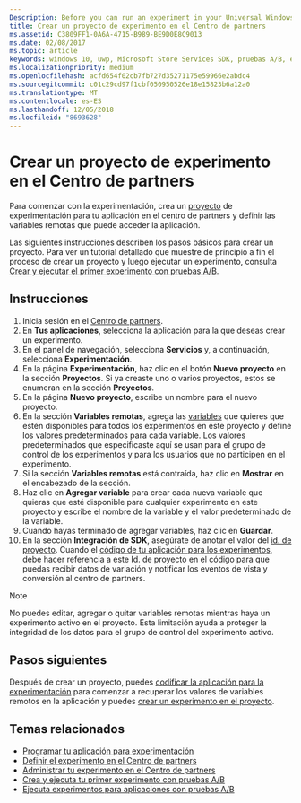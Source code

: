 ```yaml
---
Description: Before you can run an experiment in your Universal Windows Platform (UWP) app with A/B testing, you must create a project and define your remote variables in Partner Center.
title: Crear un proyecto de experimento en el Centro de partners
ms.assetid: C3809FF1-0A6A-4715-B989-BE9D0E8C9013
ms.date: 02/08/2017
ms.topic: article
keywords: windows 10, uwp, Microsoft Store Services SDK, pruebas A/B, experimentos
ms.localizationpriority: medium
ms.openlocfilehash: acfd654f02cb7fb727d35271175e59966e2abdc4
ms.sourcegitcommit: c01c29cd97f1cbf050950526e18e15823b6a12a0
ms.translationtype: MT
ms.contentlocale: es-ES
ms.lasthandoff: 12/05/2018
ms.locfileid: "8693628"
---
```

# <a name="create-an-experiment-project-in-partner-center"></a>Crear un proyecto de experimento en el Centro de partners

Para comenzar con la experimentación, crea un [proyecto](run-app-experiments-with-a-b-testing.md#terms) de experimentación para tu aplicación en el centro de partners y definir las variables remotas que puede acceder la aplicación.

Las siguientes instrucciones describen los pasos básicos para crear un proyecto. Para ver un tutorial detallado que muestre de principio a fin el proceso de crear un proyecto y luego ejecutar un experimento, consulta [Crear y ejecutar el primer experimento con pruebas A/B](create-and-run-your-first-experiment-with-a-b-testing.md).

## <a name="instructions"></a>Instrucciones

1. Inicia sesión en el [Centro de partners](https://partner.microsoft.com/dashboard).
2. En **Tus aplicaciones**, selecciona la aplicación para la que deseas crear un experimento.
3. En el panel de navegación, selecciona **Servicios** y, a continuación, selecciona **Experimentación**.
4. En la página **Experimentación**, haz clic en el botón **Nuevo proyecto** en la sección **Proyectos**. Si ya creaste uno o varios proyectos, estos se enumeran en la sección **Proyectos**.
5. En la página **Nuevo proyecto**, escribe un nombre para el nuevo proyecto.
6. En la sección **Variables remotas**, agrega las [variables](run-app-experiments-with-a-b-testing.md#terms) que quieres que estén disponibles para todos los experimentos en este proyecto y define los valores predeterminados para cada variable. Los valores predeterminados que especificaste aquí se usan para el grupo de control de los experimentos y para los usuarios que no participen en el experimento.
  1. Si la sección **Variables remotas** está contraída, haz clic en **Mostrar** en el encabezado de la sección.
  2. Haz clic en **Agregar variable** para crear cada nueva variable que quieras que esté disponible para cualquier experimento en este proyecto y escribe el nombre de la variable y el valor predeterminado de la variable.
  3. Cuando hayas terminado de agregar variables, haz clic en **Guardar**.
3. En la sección **Integración de SDK**, asegúrate de anotar el valor del [id. de proyecto](run-app-experiments-with-a-b-testing.md#terms). Cuando el [código de tu aplicación para los experimentos](code-your-experiment-in-your-app.md), debe hacer referencia a este Id. de proyecto en el código para que puedas recibir datos de variación y notificar los eventos de vista y conversión al centro de partners.

> [!NOTE]
> No puedes editar, agregar o quitar variables remotas mientras haya un experimento activo en el proyecto. Esta limitación ayuda a proteger la integridad de los datos para el grupo de control del experimento activo.


## <a name="next-steps"></a>Pasos siguientes

Después de crear un proyecto, puedes [codificar la aplicación para la experimentación](code-your-experiment-in-your-app.md) para comenzar a recuperar los valores de variables remotos en la aplicación y puedes [crear un experimento en el proyecto](define-your-experiment-in-the-dev-center-dashboard.md).

## <a name="related-topics"></a>Temas relacionados

* [Programar tu aplicación para experimentación](code-your-experiment-in-your-app.md)
* [Definir el experimento en el Centro de partners](define-your-experiment-in-the-dev-center-dashboard.md)
* [Administrar tu experimento en el Centro de partners](manage-your-experiment.md)
* [Crea y ejecuta tu primer experimento con pruebas A/B](create-and-run-your-first-experiment-with-a-b-testing.md)
* [Ejecuta experimentos para aplicaciones con pruebas A/B](run-app-experiments-with-a-b-testing.md)
